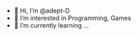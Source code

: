 - 👋 Hi, I’m @adept-D
- 👀 I’m interested in Programming, Games 
- 🌱 I’m currently learning ...


<!---
adept-D/adept-D is a ✨ special ✨ repository because its `README.md` (this file) appears on your GitHub profile.
You can click the Preview link to take a look at your changes.
--->
